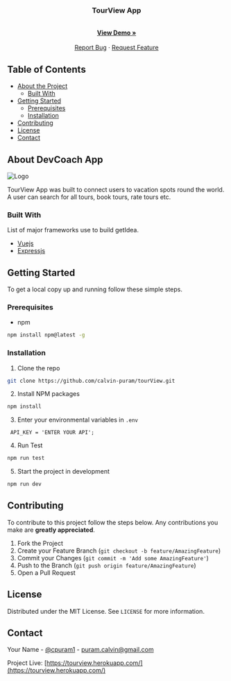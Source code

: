 </p>
<p align="center">
 <h3 align="center">TourView App</h3>
  <p align="center">
    <br />
    <a href="https://tourview.herokuapp.com/"><strong>View Demo »</strong></a>
    <br />
    <br />
    <a href="https://github.com/calvin-puram/tourView/issues">Report Bug</a>
    ·
    <a href="https://github.com/calvin-puram/tourView/issues">Request Feature</a>
  </p>
</p>

## Table of Contents

- [About the Project](#about-the-project)
  - [Built With](#built-with)
- [Getting Started](#getting-started)
  - [Prerequisites](#prerequisites)
  - [Installation](#installation)
- [Contributing](#contributing)
- [License](#license)
- [Contact](#contact)

## About DevCoach App

<img src="./client/public/img/devCoachImg.png" alt="Logo" />

TourView App was built to connect users to vacation spots round the world. A user can search for all tours, book tours, rate tours etc.

### Built With

List of major frameworks use to build getIdea.

- [Vuejs](https://vuejs.org/)
- [Expressjs](https://expressjs.com/)

## Getting Started

To get a local copy up and running follow these simple steps.

### Prerequisites

- npm

```sh
npm install npm@latest -g
```

### Installation

1. Clone the repo

```sh
git clone https://github.com/calvin-puram/tourView.git
```

2. Install NPM packages

```sh
npm install
```

3. Enter your environmental variables in `.env`

```JS
 API_KEY = 'ENTER YOUR API';
```

4. Run Test

```sh
npm run test
```

5. Start the project in development

```sh
npm run dev
```

## Contributing

To contribute to this project follow the steps below. Any contributions you make are **greatly appreciated**.

1. Fork the Project
2. Create your Feature Branch (`git checkout -b feature/AmazingFeature`)
3. Commit your Changes (`git commit -m 'Add some AmazingFeature'`)
4. Push to the Branch (`git push origin feature/AmazingFeature`)
5. Open a Pull Request

## License

Distributed under the MIT License. See `LICENSE` for more information.

## Contact

Your Name - [@cpuram1](https://twitter.com/cpuram1) - puram.calvin@gmail.com

Project Live: [https://tourview.herokuapp.com/](https://tourview.herokuapp.com/)

